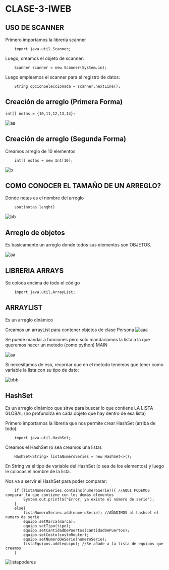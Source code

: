 # CLASE-3-IWEB

## USO DE SCANNER

Primero importamos la librería scanner

        import java.util.Scanner;
        
Luego, creamos el objeto de scanner:

        Scanner scanner = new Scanner(System.in);
Luego empleamos el scanner para el registro de datos:

        String opcionSeleccionada = scanner.nextLine();

## Creación de arreglo (Primera Forma)
    int[] notas = {10,11,12,13,14};
    
![aa](https://github.com/SergioABS0813/CLASE-3-IWEB/assets/134556600/edf4f83c-4f57-458a-b751-067fbdd59bf4)

## Creación de arreglo (Segunda Forma)
Creamos arreglo de 10 elementos

        int[] notas = new Int[10];
    
![b](https://github.com/SergioABS0813/CLASE-3-IWEB/assets/134556600/ab75282e-4a22-47b0-b6e2-7a3a21ea0260)

## COMO CONOCER EL TAMAÑO DE UN ARREGLO?
Donde notas es el nombre del arreglo

        sout(notas.lenght)
    
![bb](https://github.com/SergioABS0813/CLASE-3-IWEB/assets/134556600/fde56f2f-57fc-49b8-a04f-fe55756b3024)

## Arreglo de objetos
Es basicamente un arreglo donde todos sus elementos son OBJETOS.

![aa](https://github.com/SergioABS0813/CLASE-3-IWEB/assets/134556600/56f91199-e022-4d32-9660-9648346f1249)

## LIBRERIA ARRAYS
Se coloca encima de todo el código

        import java.util.ArrayList;

## ARRAYLIST
Es un arreglo dinámico 

Creamos un arrayList para contener objetos de clase Persona
![aaa](https://github.com/SergioABS0813/CLASE-3-IWEB/assets/134556600/976aa7f6-9e5e-4d5c-b6a7-23c0be50272d)

Se puede mandar a funciones pero solo mandariamos la lista a la que queremos hacer un metodo (como python) MAIN

![aa](https://github.com/SergioABS0813/CLASE-3-IWEB/assets/134556600/3c4aa10e-e30a-4a32-8014-d9b4bfe5ebf0)

Si necesitamos de eso, recordar que en el metodo tenemos que tener como variable la lista con su tipo de dato:

![bbb](https://github.com/SergioABS0813/CLASE-3-IWEB/assets/134556600/e8a67304-2521-425f-aa0e-565a5a3e1772)


## HashSet

Es un arreglo dinámico que sirve para buscar lo que contiene LA LISTA GLOBAL (no profundiza en cada objeto que hay dentro de esa lista)

Primero importamos la libreria que nos permite crear HashSet (arriba de todo):

        import java.util.HashSet;
                
Creamos el HashSet (o sea creamos una lista): 

        HashSet<String> listaNumeroSeries = new HashSet<>();
                
En String va el tipo de variable del HashSet (o sea de los elementos) y luego le colocas el nombre de la lista.

Nos va a servir el HashSet para poder comparar:

        if (listaNumeroSeries.contains(numeroSerie)){ //AQUI PODEMOS comparar lo que contiene con los demás elementos
            System.out.println("Error, ya existe el número de serie");
        }
        else{
            listaNumeroSeries.add(numeroSerie); //AÑADIMOS al hashset el numero de serie
            equipo.setMarca(marca);
            equipo.setTipo(tipo);
            equipo.setCantidadDePuertos(cantidadDePuertos);
            equipo.setCosto(costoRouter);
            equipo.setNumeroDeSerie(numeroSerie);
            listaEquipos.add(equipo); //Se añade a la lista de equipos que creamos
        }

![listapoderes](https://github.com/SergioABS0813/CLASE-3-IWEB/assets/134556600/f4bb3fe4-0f46-4e14-8e61-0edd876a98b8)






